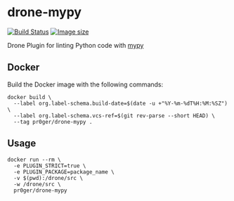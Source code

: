 # drone-mypy

[![Build Status](https://drone.pr0ger.dev/api/badges/Pr0Ger/drone-mypy/status.svg)](https://drone.pr0ger.dev/Pr0Ger/drone-mypy)
[![Image size](https://images.microbadger.com/badges/image/pr0ger/drone-mypy.svg)](https://microbadger.com/images/pr0ger/drone-mypy)

Drone Plugin for linting Python code with [mypy](http://mypy.readthedocs.org/)

## Docker

Build the Docker image with the following commands:

```Shell
docker build \
  --label org.label-schema.build-date=$(date -u +"%Y-%m-%dT%H:%M:%SZ") \
  --label org.label-schema.vcs-ref=$(git rev-parse --short HEAD) \
  --tag pr0ger/drone-mypy .
```

## Usage

```Shell
docker run --rm \
  -e PLUGIN_STRICT=true \
  -e PLUGIN_PACKAGE=package_name \
  -v $(pwd):/drone/src \
  -w /drone/src \
  pr0ger/drone-mypy
```
